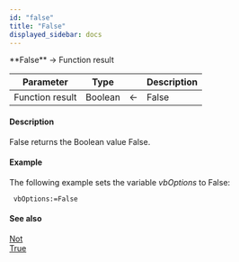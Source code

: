 ```yaml
---
id: "false"
title: "False"
displayed_sidebar: docs
---
```


<!--REF #_command_.False.Syntax-->**False**  -> Function result<!-- END REF-->
<!--REF #_command_.False.Params-->
| Parameter | Type |  | Description |
| --- | --- | --- | --- |
| Function result | Boolean | <- | False |

<!-- END REF-->

#### Description

<!--REF #_command_.False.Summary-->False returns the Boolean value False.<!-- END REF-->

#### Example

The following example sets the variable *vbOptions* to False:

```4d
 vbOptions:=False
```

#### See also
[Not](not.md)  
[True](true.md)  

